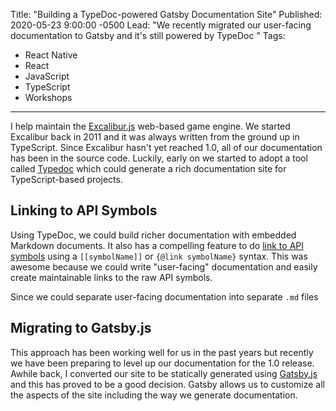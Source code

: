 Title: "Building a TypeDoc-powered Gatsby Documentation Site"
Published: 2020-05-23 9:00:00 -0500
Lead: "We recently migrated our user-facing documentation to Gatsby and it's still powered by TypeDoc "
Tags:
- React Native
- React
- JavaScript
- TypeScript
- Workshops
---

I help maintain the [Excalibur.js](https://excaliburjs.com) web-based game engine. We started Excalibur back in 2011 and it was always written from the ground up in TypeScript. Since Excalibur hasn't yet reached 1.0, all of our documentation has been in the source code. Luckily, early on we started to adopt a tool called [Typedoc](https://typedoc.org) which could generate a rich documentation site for TypeScript-based projects.

## Linking to API Symbols

Using TypeDoc, we could build richer documentation with embedded Markdown documents. It also has a compelling feature to do [link to API symbols](http://typedoc.org/guides/doccomments/#symbol-references) using a `[[symbolName]]` or `{@link symbolName}` syntax. This was awesome because we could write "user-facing" documentation and easily create maintainable links to the raw API symbols.

Since we could separate user-facing documentation into separate `.md` files

## Migrating to Gatsby.js

This approach has been working well for us in the past years but recently we have been preparing to level up our documentation for the 1.0 release. Awhile back, I converted our site to be statically generated using [Gatsby.js](https://gatsbyjs.org) and this has proved to be a good decision. Gatsby allows us to customize all the aspects of the site including the way we generate documentation.

<!--stackedit_data:
eyJoaXN0b3J5IjpbLTE1MjA1MzM0ODddfQ==
-->